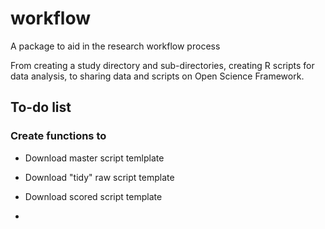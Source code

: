 # workflow

A package to aid in the research workflow process

From creating a study directory and sub-directories, creating R scripts for data analysis, to sharing data and scripts on Open Science Framework.

## To-do list

### Create functions to

* Download master script temlplate

* Download "tidy" raw script template

* Download scored script template

* 
